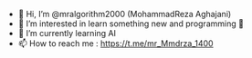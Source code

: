 - 👋 Hi, I’m @mralgorithm2000 (MohammadReza Aghajani)
- 👀 I’m interested in learn something new and programming 🙂
- 🌱 I’m currently learning AI
- 📫 How to reach me : https://t.me/mr_Mmdrza_1400

<!---
mralgorithm2000/mralgorithm2000 is a ✨ special ✨ repository because its `README.md` (this file) appears on your GitHub profile.
You can click the Preview link to take a look at your changes.
--->
